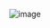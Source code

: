 ![image](https://github.com/test-jinho/test-jinho/assets/165449131/fea4c92a-75e3-45d2-85ba-cbcf818c5ce2)
